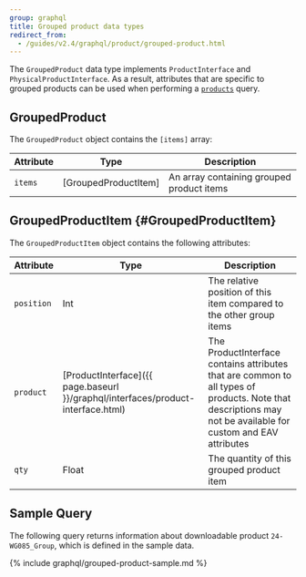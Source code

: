 ```yaml
---
group: graphql
title: Grouped product data types
redirect_from:
  - /guides/v2.4/graphql/product/grouped-product.html
---
```


The `GroupedProduct` data type implements `ProductInterface` and `PhysicalProductInterface`. As a result, attributes that are specific to grouped products can be used when performing a [`products`]({{page.baseurl}}/graphql/queries/products.html) query.

## GroupedProduct

The `GroupedProduct` object contains the `[items]` array:

Attribute | Type | Description
--- | --- | ---
`items` | [GroupedProductItem] | An array containing grouped product items

## GroupedProductItem {#GroupedProductItem}

The `GroupedProductItem` object contains the following attributes:

Attribute | Type | Description
--- | --- | ---
`position` | Int | The relative position of this item compared to the other group items
`product` | [ProductInterface]({{ page.baseurl }}/graphql/interfaces/product-interface.html) | The ProductInterface contains attributes that are common to all types of products. Note that descriptions may not be available for custom and EAV attributes
`qty` | Float | The quantity of this grouped product item

## Sample Query

The following query returns information about downloadable product `24-WG085_Group`, which is defined in the sample data.

{% include graphql/grouped-product-sample.md %}

